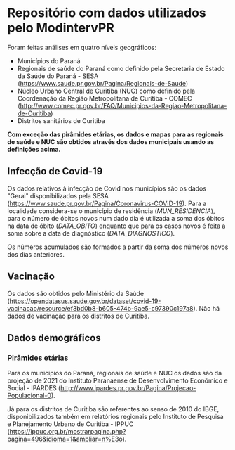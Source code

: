 # Repositório com dados utilizados pelo ModintervPR

Foram feitas análises em quatro níveis geográficos:

- Municípios do Paraná
- Regionais de saúde do Paraná como definido pela Secretaria de Estado da Saúde do Paraná - SESA (https://www.saude.pr.gov.br/Pagina/Regionais-de-Saude)
- Núcleo Urbano Central de Curitiba (NUC) como definido pela Coordenação da Região Metropolitana de Curitiba - COMEC (http://www.comec.pr.gov.br/FAQ/Municipios-da-Regiao-Metropolitana-de-Curitiba)
- Distritos sanitários de Curitiba

**Com exceção das pirâmides etárias, os dados e mapas para as regionais de saúde e NUC são obtidos através dos dados municipais usando as definições acima.**

## Infecção de Covid-19
Os dados relativos à infecção de Covid nos municípios são os dados "Geral" disponibilizados pela SESA (https://www.saude.pr.gov.br/Pagina/Coronavirus-COVID-19). Para a localidade considera-se o município de residência (*MUN_RESIDENCIA*), para o número de óbitos novos num dado dia é utilizada a soma dos óbitos na data de óbito (*DATA_OBITO*) enquanto que para os casos novos é feita a soma sobre a data de diagnóstico (*DATA_DIAGNOSTICO*).

Os números acumulados são formados a partir da soma dos números novos dos dias anteriores.

## Vacinação
Os dados são obtidos pelo Ministério da Saúde (https://opendatasus.saude.gov.br/dataset/covid-19-vacinacao/resource/ef3bd0b8-b605-474b-9ae5-c97390c197a8). Não há dados de vacinação para os distritos de Curitiba.

## Dados demográficos

### Pirâmides etárias
Para os municípios do Paraná, regionais de saúde e NUC os dados são da projeção de 2021 do Instituto Paranaense de Desenvolvimento Econômico e Social - IPARDES (http://www.ipardes.pr.gov.br/Pagina/Projecao-Populacional-0).

Já para os distritos de Curitiba são referentes ao senso de 2010 do IBGE, disponibilizados também em relatórios regionais  pelo Instituto de Pesquisa e Planejamento Urbano de Curitiba - IPPUC (https://ippuc.org.br/mostrarpagina.php?pagina=496&idioma=1&ampliar=n%E3o).

###




